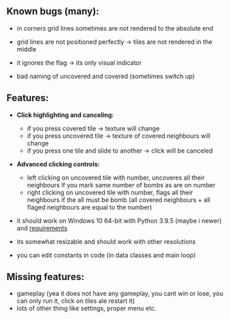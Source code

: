 ## Known bugs (many):
- in corners grid lines sometimes are not rendered to the absolute end
- grid lines are not positioned perfectly -> tiles are not rendered in
the middle
- it ignores the flag -> its only visual indicator

- bad naming of uncovered and covered (sometimes switch up)

## Features:
- **Click highlighting and canceling:**
    - if you press covered tile -> texture will change
    - if you press uncovered tile -> texture of covered neighbours will change
    - if you press one tile and slide to another -> click will be canceled

- **Advanced clicking controls:**
    - left clicking on uncovered tile with number, uncoveres all their neighbours if you mark same number of bombs as are on number
    - right clicking on uncovered tile with number, flags all their neighbours if the all must be bomb (all covered neighbours + all flaged neighbours are equal to the number)

- it should work on Windows 10 64-bit with Python 3.9.5 (maybe i newer) and [requirements](https://github.com/RealTigerCZ/minesweeper/blob/master/requirements.txt)
- its somewhat resizable and should work with other resolutions
- you can edit constants in code (in data classes and main loop)


## Missing features:
- gameplay (yea it does not have any gameplay, you cant win or lose, you can only run it, click on tiles ale restart it)
- lots of other thing like settings, proper menu etc.